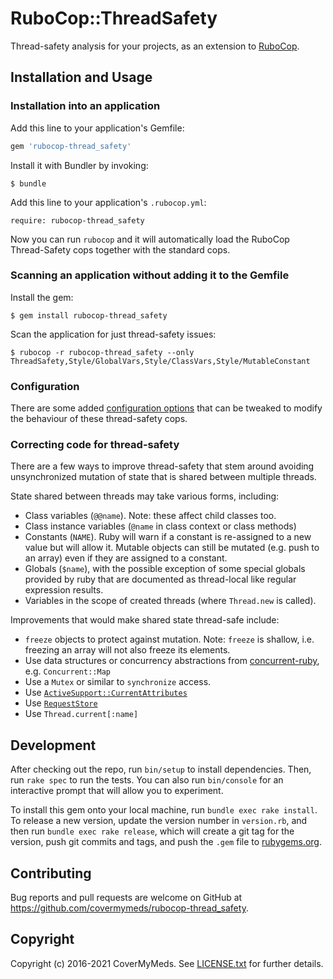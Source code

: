 # RuboCop::ThreadSafety

Thread-safety analysis for your projects, as an extension to
[RuboCop](https://github.com/bbatsov/rubocop).

## Installation and Usage

### Installation into an application

Add this line to your application's Gemfile:

```ruby
gem 'rubocop-thread_safety'
```

Install it with Bundler by invoking:

    $ bundle

Add this line to your application's `.rubocop.yml`:

    require: rubocop-thread_safety

Now you can run `rubocop` and it will automatically load the RuboCop
Thread-Safety cops together with the standard cops.

### Scanning an application without adding it to the Gemfile

Install the gem:

    $ gem install rubocop-thread_safety

Scan the application for just thread-safety issues:

    $ rubocop -r rubocop-thread_safety --only ThreadSafety,Style/GlobalVars,Style/ClassVars,Style/MutableConstant

### Configuration

There are some added [configuration options](https://github.com/covermymeds/rubocop-thread_safety/blob/master/config/default.yml) that can be tweaked to modify the behaviour of these thread-safety cops.

### Correcting code for thread-safety

There are a few ways to improve thread-safety that stem around avoiding
unsynchronized mutation of state that is shared between multiple threads.

State shared between threads may take various forms, including:

* Class variables (`@@name`). Note: these affect child classes too.
* Class instance variables (`@name` in class context or class methods)
* Constants (`NAME`). Ruby will warn if a constant is re-assigned to a new value but will allow it. Mutable objects can still be mutated (e.g. push to an array) even if they are assigned to a constant.
* Globals (`$name`), with the possible exception of some special globals provided by ruby that are documented as thread-local like regular expression results.
* Variables in the scope of created threads (where `Thread.new` is called).

Improvements that would make shared state thread-safe include:

* `freeze` objects to protect against mutation. Note: `freeze` is shallow, i.e. freezing an array will not also freeze its elements.
* Use data structures or concurrency abstractions from [concurrent-ruby](https://github.com/ruby-concurrency/concurrent-ruby), e.g. `Concurrent::Map`
* Use a `Mutex` or similar to `synchronize` access.
* Use [`ActiveSupport::CurrentAttributes`](https://api.rubyonrails.org/classes/ActiveSupport/CurrentAttributes.html)
* Use [`RequestStore`](https://github.com/steveklabnik/request_store)
* Use `Thread.current[:name]`

## Development

After checking out the repo, run `bin/setup` to install dependencies. Then, run `rake spec` to run the tests. You can also run `bin/console` for an interactive prompt that will allow you to experiment.

To install this gem onto your local machine, run `bundle exec rake install`. To release a new version, update the version number in `version.rb`, and then run `bundle exec rake release`, which will create a git tag for the version, push git commits and tags, and push the `.gem` file to [rubygems.org](https://rubygems.org).

## Contributing

Bug reports and pull requests are welcome on GitHub at https://github.com/covermymeds/rubocop-thread_safety.

## Copyright

Copyright (c) 2016-2021 CoverMyMeds.
See [LICENSE.txt](LICENSE.txt) for further details.

